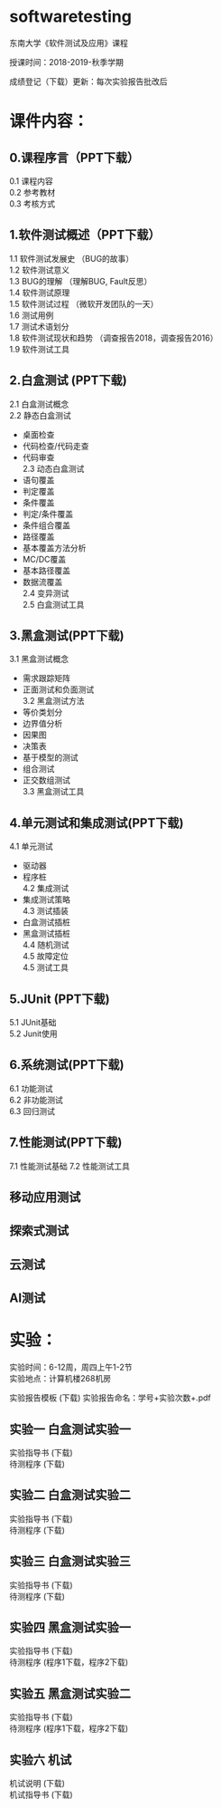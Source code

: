 # softwaretesting
东南大学《软件测试及应用》课程

授课时间：2018-2019-秋季学期

成绩登记（下载）更新：每次实验报告批改后
 
# 课件内容：
##  0.课程序言（PPT下载）
0.1  课程内容  
0.2  参考教材  
0.3  考核方式
##  1.软件测试概述（PPT下载）
1.1  软件测试发展史 （BUG的故事）  
1.2  软件测试意义  
1.3  BUG的理解 （理解BUG, Fault反思）   
1.4  软件测试原理  
1.5  软件测试过程 （微软开发团队的一天）  
1.6  测试用例  
1.7  测试术语划分  
1.8  软件测试现状和趋势 （调查报告2018，调查报告2016）  
1.9  软件测试工具  
##  2.白盒测试 (PPT下载)
2.1  白盒测试概念  
2.2  静态白盒测试  
+  桌面检查  
+  代码检查/代码走查  
+  代码审查  
2.3  动态白盒测试  
+  语句覆盖  
+  判定覆盖  
+  条件覆盖  
+  判定/条件覆盖  
+  条件组合覆盖  
+  路径覆盖  
+  基本覆盖方法分析  
+  MC/DC覆盖  
+  基本路径覆盖  
+  数据流覆盖  
2.4  变异测试  
2.5  白盒测试工具  
##  3.黑盒测试(PPT下载)
3.1  黑盒测试概念    
+  需求跟踪矩阵  
+  正面测试和负面测试  
3.2  黑盒测试方法  
+  等价类划分  
+  边界值分析  
+  因果图  
+  决策表  
+  基于模型的测试  
+  组合测试  
+  正交数组测试  
3.3  黑盒测试工具    
##  4.单元测试和集成测试(PPT下载)
4.1  单元测试  
+  驱动器  
+  程序桩  
4.2  集成测试  
+  集成测试策略  
4.3  测试插装  
+  白盒测试插桩  
+  黑盒测试插桩  
4.4  随机测试  
4.5  故障定位  
4.5  测试工具  
## 5.JUnit (PPT下载)
5.1  JUnit基础  
5.2  Junit使用
## 6.系统测试(PPT下载)
6.1  功能测试  
6.2  非功能测试  
6.3  回归测试  
## 7.性能测试(PPT下载)
7.1  性能测试基础
7.2  性能测试工具
##  移动应用测试
##  探索式测试
##  云测试
##  AI测试
 
 
 
 
# 实验：
实验时间：6-12周，周四上午1-2节  
实验地点：计算机楼268机房
 
实验报告模板 (下载) 实验报告命名：学号+实验次数+.pdf
 
##  实验一 白盒测试实验一
实验指导书 (下载)  
待测程序 (下载)
##  实验二 白盒测试实验二
实验指导书 (下载)  
待测程序 (下载)
##  实验三 白盒测试实验三
实验指导书 (下载)  
待测程序 (下载)
##  实验四 黑盒测试实验一
实验指导书 (下载)  
待测程序 (程序1下载，程序2下载)
##  实验五 黑盒测试实验二
实验指导书 (下载)  
待测程序 (程序1下载，程序2下载)
##  实验六 机试
机试说明 (下载)  
机试指导书 (下载)